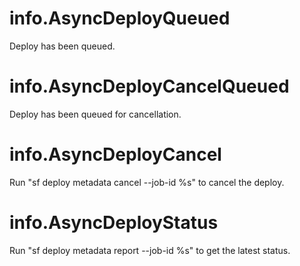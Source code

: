 # info.AsyncDeployQueued

Deploy has been queued.

# info.AsyncDeployCancelQueued

Deploy has been queued for cancellation.

# info.AsyncDeployCancel

Run "sf deploy metadata cancel --job-id %s" to cancel the deploy.

# info.AsyncDeployStatus

Run "sf deploy metadata report --job-id %s" to get the latest status.
